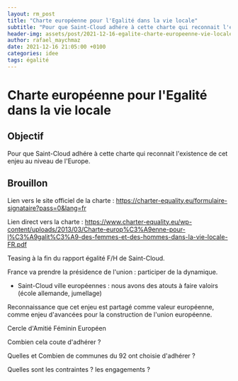 ```yaml
---
layout: rm_post
title: "Charte européenne pour l'Egalité dans la vie locale"
subtitle: "Pour que Saint-Cloud adhére à cette charte qui reconnait l'existence de cet enjeu au niveau de l'Europe."
header-img: assets/post/2021-12-16-egalite-charte-europeenne-vie-locale/thumbnail.jpg
author: rafael_maychmaz
date: 2021-12-16 21:05:00 +0100
categories: idee 
tags: égalité
---
```

# Charte européenne pour l'Egalité dans la vie locale

## Objectif
Pour que Saint-Cloud adhére à cette charte qui reconnait l'existence de cet enjeu au niveau de l'Europe.

## Brouillon
Lien vers le site officiel de la charte : https://charter-equality.eu/formulaire-signataire?pass=0&lang=fr

Lien direct vers la charte : 
https://www.charter-equality.eu/wp-content/uploads/2013/03/Charte-europ%C3%A9enne-pour-l%C3%A9galit%C3%A9-des-femmes-et-des-hommes-dans-la-vie-locale-FR.pdf

Teasing à la fin du rapport égalité F/H de Saint-Cloud.

France va prendre la présidence de l'union : participer de la dynamique.
* Saint-Cloud ville européennes : nous avons des atouts à faire valoirs (école allemande, jumellage)

Reconnaissance que cet enjeu est partagé comme valeur européenne, comme enjeu d'avancées pour la construction de l'union européenne.

Cercle d'Amitié Féminin Européen

Combien cela coute d'adhérer ?

Quelles et Combien de communes du 92 ont choisie d'adhérer ?

Quelles sont les contraintes ? les engagements ?
